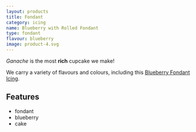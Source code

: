 ```yaml
---
layout: products
title: Fondant
category: icing
name: Blueberry with Rolled Fondant
type: fondant
flavour: blueberry
image: product-4.svg
---
```


*Ganache* is the most **rich** cupcake we make!

We carry a variety of flavours and colours, including this [Blueberry Fondant Icing](https://en.wikipedia.org/wiki/Fondant_icing).

<!-- 	# = h1 
		## = h2 
-->

## Features

- fondant
- blueberry
- cake

<img src="{{site.baseurl}}/assets/product-4.svg" class="icing-description" alt="">


